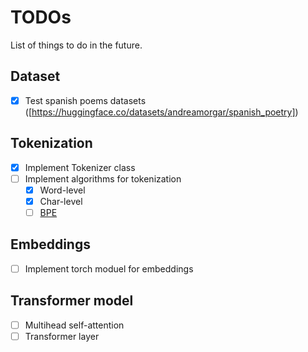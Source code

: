 # TODOs

List of things to do in the future.

## Dataset

- [x] Test spanish poems datasets ([https://huggingface.co/datasets/andreamorgar/spanish_poetry])

## Tokenization

- [x] Implement Tokenizer class
- [ ] Implement algorithms for tokenization
  - [x] Word-level
  - [x] Char-level
  - [ ] [BPE](https://en.wikipedia.org/wiki/Byte-pair_encoding)

## Embeddings

- [ ] Implement torch moduel for embeddings

## Transformer model

- [ ] Multihead self-attention
- [ ] Transformer layer
